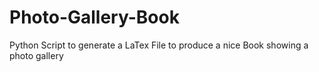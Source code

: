 # Photo-Gallery-Book
Python Script to generate a LaTex File to produce a nice Book showing a photo gallery
